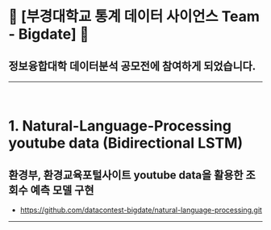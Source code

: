 # 🐳 [부경대학교 통계 데이터 사이언스 Team - Bigdate] 🐳
## 정보융합대학 데이터분석 공모전에 참여하게 되었습니다.
---

<br/>

# 1. Natural-Language-Processing youtube data (Bidirectional LSTM)
## 환경부, 환경교육포털사이트 youtube data을 활용한 조회수 예측 모델 구현
* https://github.com/datacontest-bigdate/natural-language-processing.git
---

<br/>


<!--

**Here are some ideas to get you started:**

🙋‍♀️ A short introduction - what is your organization all about?
🌈 Contribution guidelines - how can the community get involved?
👩‍💻 Useful resources - where can the community find your docs? Is there anything else the community should know?
🍿 Fun facts - what does your team eat for breakfast?
🧙 Remember, you can do mighty things with the power of [Markdown](https://docs.github.com/github/writing-on-github/getting-started-with-writing-and-formatting-on-github/basic-writing-and-formatting-syntax)
-->
